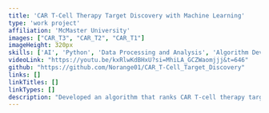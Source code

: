```yaml
---
title: 'CAR T-Cell Therapy Target Discovery with Machine Learning'
type: 'work project'
affiliation: 'McMaster University'
images: ["CAR_T3", "CAR_T2", "CAR_T1"]
imageHeight: 320px
skills: ['AI', 'Python', 'Data Processing and Analysis', 'Algorithm Development', 'Research', 'Writing']
videoLink: "https://youtu.be/kxRlwKdBHxU?si=MhiLA_GCZWaomjjj&t=646"
github: "https://github.com/Norange01/CAR_T-Cell_Target_Discovery"
links: []
linkTitles: []
linkTypes: []
description: "Developed an algorithm that ranks CAR T-cell therapy targets on the basis of predicted efficacy for autoimmune diseases using single cell RNA sequence data."
---
```

